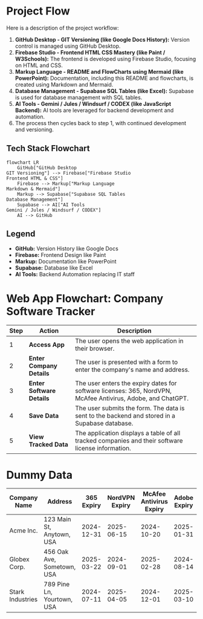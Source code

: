 # Project Flow
 
 Here is a description of the project workflow:
 
 1.  **GitHub Desktop - GIT Versioning (like Google Docs History):** Version control is managed using GitHub Desktop.
 2.  **Firebase Studio - Frontend HTML CSS Mastery (like Paint / W3Schools):** The frontend is developed using Firebase Studio, focusing on HTML and CSS.
 3.  **Markup Language - README and FlowCharts using Mermaid (like PowerPoint):** Documentation, including this README and flowcharts, is created using Markdown and Mermaid.
 4.  **Database Management - Supabase SQL Tables (like Excel):** Supabase is used for database management with SQL tables.
 5.  **AI Tools - Gemini / Jules / Windsurf / CODEX (like JavaScript Backend):** AI tools are leveraged for backend development and automation.
 6.  The process then cycles back to step 1, with continued development and versioning.
 
## Tech Stack Flowchart

```mermaid
flowchart LR
    GitHub["GitHub Desktop
GIT Versioning"] --> Firebase["Firebase Studio
Frontend HTML & CSS"]
    Firebase --> Markup["Markup Language
Markdown & Mermaid"]
    Markup --> Supabase["Supabase SQL Tables
Database Management"]
    Supabase --> AI["AI Tools
Gemini / Jules / Windsurf / CODEX"]
    AI --> GitHub
```

 ## Legend
 
 *   **GitHub:** Version History like Google Docs
 *   **Firebase:** Frontend Design like Paint
 *   **Markup:** Documentation like PowerPoint
 *   **Supabase:** Database like Excel
 *   **AI Tools:** Backend Automation replacing IT staff
 
 # Web App Flowchart: Company Software Tracker
 
 | Step | Action | Description |
 |---|---|---|
 | 1 | **Access App** | The user opens the web application in their browser. |
 | 2 | **Enter Company Details** | The user is presented with a form to enter the company's name and address. |
 | 3 | **Enter Software Details** | The user enters the expiry dates for software licenses: 365, NordVPN, McAfee Antivirus, Adobe, and ChatGPT. |
 | 4 | **Save Data** | The user submits the form. The data is sent to the backend and stored in a Supabase database. |
 | 5 | **View Tracked Data** | The application displays a table of all tracked companies and their software license information. |
 
 # Dummy Data
 
 | Company Name | Address | 365 Expiry | NordVPN Expiry | McAfee Antivirus Expiry | Adobe Expiry | ChatGPT Expiry |
 |---|---|---|---|---|---|---|
 | Acme Inc. | 123 Main St, Anytown, USA | 2024-12-31 | 2025-06-15 | 2024-10-20 | 2025-01-31 | 2024-11-30 |
 | Globex Corp. | 456 Oak Ave, Sometown, USA | 2025-03-22 | 2024-09-01 | 2025-02-28 | 2024-08-14 | 2025-05-19 |
 | Stark Industries | 789 Pine Ln, Yourtown, USA | 2024-07-11 | 2025-04-05 | 2024-12-01 | 2025-03-10 | 2024-09-25 |
